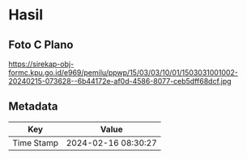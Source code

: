 # Hasil

## Foto C Plano

https://sirekap-obj-formc.kpu.go.id/e969/pemilu/ppwp/15/03/03/10/01/1503031001002-20240215-073628--6b44172e-af0d-4586-8077-ceb5dff68dcf.jpg


## Metadata

| Key        | Value               |
| ---------- | ------------------- |
| Time Stamp | 2024-02-16 08:30:27 |



